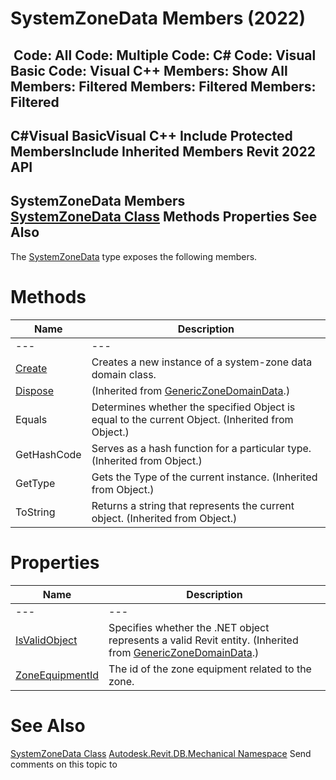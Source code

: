 # SystemZoneData Members (2022)

﻿
 Code: All Code: Multiple Code: C# Code: Visual Basic Code: Visual C++  Members: Show All Members: Filtered Members: Filtered Members: Filtered   
---  
C#Visual BasicVisual C++
Include Protected MembersInclude Inherited Members
Revit 2022 API  
---  
SystemZoneData Members  
[SystemZoneData Class](e05367c4-2f7f-2760-a744-c1f7bca68424.md "SystemZoneData Class") Methods Properties See Also  
---  
The [SystemZoneData](e05367c4-2f7f-2760-a744-c1f7bca68424.md "SystemZoneData Class") type exposes the following members.
# Methods
| Name | Description |
| --- | --- |
| --- | --- | --- |
| [Create](79ffc8b2-8b6a-ee3f-6e76-6ba002128bac.md "Create Method") | Creates a new instance of a system-zone data domain class. |
| [Dispose](136b0614-6046-d1cb-3001-0940281dc129.md "Dispose Method") | (Inherited from [GenericZoneDomainData](c2c91032-f21e-f0b7-0c3b-73e720f42d68.md "GenericZoneDomainData Class").) |
| Equals | Determines whether the specified Object is equal to the current Object. (Inherited from Object.) |
| GetHashCode | Serves as a hash function for a particular type.  (Inherited from Object.) |
| GetType | Gets the Type of the current instance. (Inherited from Object.) |
| ToString | Returns a string that represents the current object. (Inherited from Object.) |

# Properties
| Name | Description |
| --- | --- |
| --- | --- | --- |
| [IsValidObject](c7545576-4fad-1f98-fb50-e7c096a10994.md "IsValidObject Property") | Specifies whether the .NET object represents a valid Revit entity.  (Inherited from [GenericZoneDomainData](c2c91032-f21e-f0b7-0c3b-73e720f42d68.md "GenericZoneDomainData Class").) |
| [ZoneEquipmentId](b5cbf792-2a36-2932-b554-04e7a2edcf8f.md "ZoneEquipmentId Property") | The id of the zone equipment related to the zone. |

# See Also
[SystemZoneData Class](e05367c4-2f7f-2760-a744-c1f7bca68424.md "SystemZoneData Class")
[Autodesk.Revit.DB.Mechanical Namespace](0eafd899-5912-56fd-94b1-d286156e26fc.md "Autodesk.Revit.DB.Mechanical Namespace")
Send comments on this topic to 